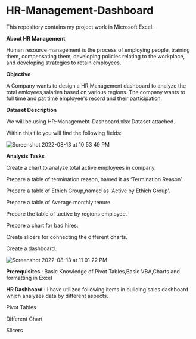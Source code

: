 # HR-Management-Dashboard
This repository contains my project work in Microsoft Excel.

**About HR Management**

Human resource management is the process of employing people, training them, compensating them, developing policies relating to the workplace, and developing strategies to retain employees.

**Objective**

A Company wants to design a HR Management dashboard to analyze the total emloyees,salaries based on various regions. The company wants to full time and pat time employee's record and their participation.

**Dataset Description**

We will be using HR-Managemebt-Dashboard.xlsx Dataset attached.

Within this file you will find the following fields:

![Screenshot 2022-08-13 at 10 53 49 PM](https://user-images.githubusercontent.com/107293486/184504225-e906aef2-c15f-41fc-9dce-2bff743cfad4.png)

**Analysis Tasks**

 Create a chart to analyze total active employees in company.
 
 Prepare a table of termination reason, named it as ‘Termination Reason’.
 
 Prepare a table of Ethich Group,named as 'Active by Ethich Group'.
 
 Prepare a table of Average monthly tenure.
 
 Prepare the table of .active by regions employee.
 
 Prepare a chart for bad hires.
 
 Create slicers for connecting the different charts.
 
 Create a dashboard.
 
 ![Screenshot 2022-08-13 at 11 01 22 PM](https://user-images.githubusercontent.com/107293486/184504476-e834c24e-a77c-40b2-bdc0-8598309cc93c.png)

**Prerequisites** : Basic Knowledge of Pivot Tables,Basic VBA,Charts and formatting in Excel

**HR Dashboard** : I have utilized following items in building sales dashboard which analyzes data by different aspects.

Pivot Tables

Different Chart

Slicers 
